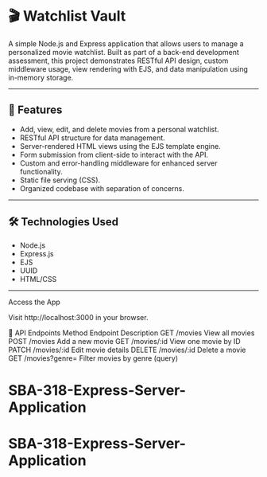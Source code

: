 # 🎬 Watchlist Vault

A simple Node.js and Express application that allows users to manage a personalized movie watchlist. Built as part of a back-end development assessment, this project demonstrates RESTful API design, custom middleware usage, view rendering with EJS, and data manipulation using in-memory storage.

---

## 📌 Features

- Add, view, edit, and delete movies from a personal watchlist.
- RESTful API structure for data management.
- Server-rendered HTML views using the EJS template engine.
- Form submission from client-side to interact with the API.
- Custom and error-handling middleware for enhanced server functionality.
- Static file serving (CSS).
- Organized codebase with separation of concerns.

---

## 🛠️ Technologies Used

- Node.js
- Express.js
- EJS
- UUID
- HTML/CSS

---

Access the App

Visit http://localhost:3000 in your browser.

🔧 API Endpoints
Method	Endpoint	Description
GET	/movies	View all movies
POST	/movies	Add a new movie
GET	/movies/:id	View one movie by ID
PATCH	/movies/:id	Edit movie details
DELETE	/movies/:id	Delete a movie
GET	/movies?genre=	Filter movies by genre (query)

# SBA-318-Express-Server-Application
# SBA-318-Express-Server-Application

